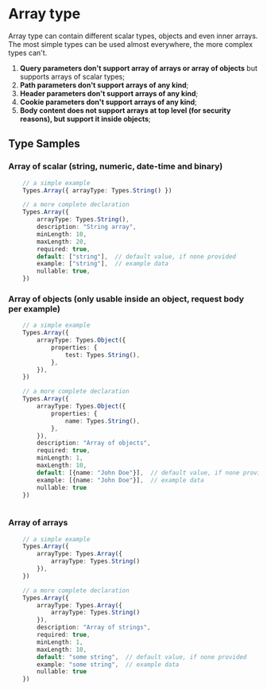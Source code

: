 # Array type

Array type can contain different scalar types, objects and even inner arrays. The most simple types can be used almost everywhere, the more complex types can't.

1. **Query parameters don't support array of arrays or array of objects** but supports arrays of scalar types;
2. **Path parameters don't support arrays of any kind**;
3. **Header parameters don't support arrays of any kind**;
4. **Cookie parameters don't support arrays of any kind**;
5. **Body content does not support arrays at top level (for security reasons), but support it inside objects**;

## Type Samples

### Array of scalar (string, numeric, date-time and binary)

```ts
    // a simple example
    Types.Array({ arrayType: Types.String() })

    // a more complete declaration
    Types.Array({
        arrayType: Types.String(),
        description: "String array",
        minLength: 10,
        maxLength: 20,
        required: true,
        default: ["string"],  // default value, if none provided
        example: ["string"],  // example data
        nullable: true,
    })
```

### Array of objects (only usable inside an object, request body per example)

```ts
    // a simple example
    Types.Array({
        arrayType: Types.Object({
            properties: {
                test: Types.String(),
            },
        }),
    })

    // a more complete declaration
    Types.Array({
        arrayType: Types.Object({
            properties: {
                name: Types.String(),
            },
        }),
        description: "Array of objects",
        required: true,
        minLength: 1,
        maxLength: 10,
        default: [{name: "John Doe"}],  // default value, if none provided
        example: [{name: "John Doe"}],  // example data
        nullable: true
    })
    
```

### Array of arrays

```ts
    // a simple example
    Types.Array({
        arrayType: Types.Array({ 
            arrayType: Types.String() 
        }),
    })

    // a more complete declaration
    Types.Array({
        arrayType: Types.Array({ 
            arrayType: Types.String() 
        }),
        description: "Array of strings",
        required: true,
        minLength: 1,
        maxLength: 10,
        default: "some string",  // default value, if none provided
        example: "some string",  // example data
        nullable: true
    })
```
